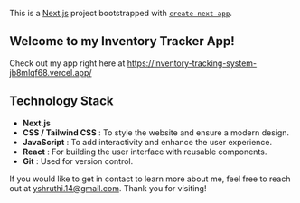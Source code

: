 This is a [Next.js](https://nextjs.org/) project bootstrapped with [`create-next-app`](https://github.com/vercel/next.js/tree/canary/packages/create-next-app).

## Welcome to my Inventory Tracker App!

Check out my app right here at https://inventory-tracking-system-jb8mlqf68.vercel.app/

## Technology Stack

* **Next.js**
* **CSS / Tailwind CSS** : To style the website and ensure a modern design.
* **JavaScript** : To add interactivity and enhance the user experience.
* **React** : For building the user interface with reusable components.
* **Git** : Used for version control.

If you would like to get in contact to learn more about me, feel free to reach out at [yshruthi.14@gmail.com](mailto:yshruthi.14@gmail.com). Thank you for visiting!
